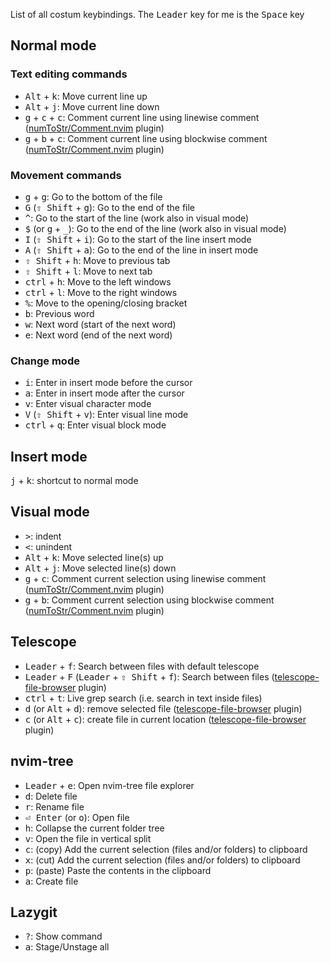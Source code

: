 List of all costum keybindings.
The <kbd>Leader</kbd> key for me is the <kbd>Space</kbd> key 

## Normal mode
### Text editing commands
* <kbd>Alt</kbd> + <kbd>k</kbd>: Move current line up
* <kbd>Alt</kbd> + <kbd>j</kbd>: Move current line down
* <kbd>g</kbd> + <kbd>c</kbd> + <kbd>c</kbd>: Comment current line using linewise comment ([numToStr/Comment.nvim][comments_plugin] plugin)
* <kbd>g</kbd> + <kbd>b</kbd> + <kbd>c</kbd>: Comment current line using blockwise comment ([numToStr/Comment.nvim][comments_plugin] plugin)
### Movement commands
* <kbd>g</kbd> + <kbd>g</kbd>: Go to the bottom of the file
* <kbd>G</kbd> (<kbd>⇧ Shift</kbd> + <kbd>g</kbd>): Go to the end of the file
* <kbd>^</kbd>: Go to the start of the line (work also in visual mode)
* <kbd>$</kbd> (or <kbd>g</kbd> + <kbd>\_</kbd>): Go to the end of the line (work also in visual mode)
* <kbd>I</kbd> (<kbd>⇧ Shift</kbd> + <kbd>i</kbd>): Go to the start of the line insert mode
* <kbd>A</kbd> (<kbd>⇧ Shift</kbd> + <kbd>a</kbd>): Go to the end of the line in insert mode
* <kbd>⇧ Shift</kbd> + <kbd>h</kbd>: Move to previous tab
* <kbd>⇧ Shift</kbd> + <kbd>l</kbd>: Move to next tab
* <kbd>ctrl</kbd> + <kbd>h</kbd>: Move to the left windows
* <kbd>ctrl</kbd> + <kbd>l</kbd>: Move to the right windows
* <kbd>%</kbd>: Move to the opening/closing bracket
* <kbd>b</kbd>: Previous word
* <kbd>w</kbd>: Next word (start of the next word)
* <kbd>e</kbd>: Next word (end of the next word)
### Change mode
* <kbd>i</kbd>: Enter in insert mode before the cursor
* <kbd>a</kbd>: Enter in insert mode after the cursor
* <kbd>v</kbd>: Enter visual character mode
* <kbd>V</kbd> (<kbd>⇧ Shift</kbd> + <kbd>v</kbd>): Enter visual line mode
* <kbd>ctrl</kbd> + <kbd>q</kbd>: Enter visual block mode

## Insert mode
<kbd>j</kbd> + <kbd>k</kbd>: shortcut to normal mode

## Visual mode
* <kbd>></kbd>: indent
* <kbd><</kbd>: unindent
* <kbd>Alt</kbd> + <kbd>k</kbd>: Move selected line(s) up
* <kbd>Alt</kbd> + <kbd>j</kbd>: Move selected line(s) down
* <kbd>g</kbd> + <kbd>c</kbd>: Comment current selection using linewise comment ([numToStr/Comment.nvim][comments_plugin] plugin)
* <kbd>g</kbd> + <kbd>b</kbd>: Comment current selection using blockwise comment ([numToStr/Comment.nvim][comments_plugin] plugin)


## Telescope
* <kbd>Leader</kbd> + <kbd>f</kbd>: Search between files with default telescope
* <kbd>Leader</kbd> + <kbd>F</kbd> (<kbd>Leader</kbd> + <kbd>⇧ Shift</kbd> + <kbd>f</kbd>): Search between files ([telescope-file-browser][telescope-file-browser] plugin)
* <kbd>ctrl</kbd> + <kbd>t</kbd>: Live grep search (i.e. search in text inside files)
* <kbd>d</kbd> (or  <kbd>Alt</kbd> + <kbd>d</kbd>): remove selected file ([telescope-file-browser][telescope-file-browser] plugin)
* <kbd>c</kbd> (or  <kbd>Alt</kbd> + <kbd>c</kbd>): create file in current location ([telescope-file-browser][telescope-file-browser] plugin)

## nvim-tree
* <kbd>Leader</kbd> + <kbd>e</kbd>: Open nvim-tree file explorer
* <kbd>d</kbd>: Delete file
* <kbd>r</kbd>: Rename file
* <kbd>⏎ Enter</kbd> (or <kbd>o</kbd>): Open file
* <kbd>h</kbd>: Collapse the current folder tree
* <kbd>v</kbd>: Open the file in vertical split
* <kbd>c</kbd>: (copy)  Add the current selection (files and/or folders) to clipboard
* <kbd>x</kbd>: (cut)   Add the current selection (files and/or folders) to clipboard
* <kbd>p</kbd>: (paste) Paste the contents in the clipboard
* <kbd>a</kbd>: Create file

## Lazygit
* <kbd>?</kbd>: Show command 
* <kbd>a</kbd>: Stage/Unstage all 


[telescope-file-browser]:https://github.com/nvim-telescope/telescope-file-browser.nvim
[comments_plugin]:https://github.com/numToStr/Comment.nvim

